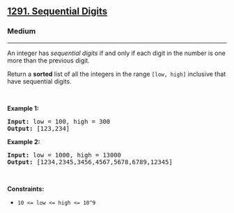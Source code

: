 <h2><a href="https://leetcode.com/problems/sequential-digits/">1291. Sequential Digits</a></h2><h3>Medium</h3><hr><div bis_skin_checked="1"><p>An&nbsp;integer has <em>sequential digits</em> if and only if each digit in the number is one more than the previous digit.</p>

<p>Return a <strong>sorted</strong> list of all the integers&nbsp;in the range <code>[low, high]</code>&nbsp;inclusive that have sequential digits.</p>

<p>&nbsp;</p>
<p><strong>Example 1:</strong></p>
<pre><strong>Input:</strong> low = 100, high = 300
<strong>Output:</strong> [123,234]
</pre><p><strong>Example 2:</strong></p>
<pre><strong>Input:</strong> low = 1000, high = 13000
<strong>Output:</strong> [1234,2345,3456,4567,5678,6789,12345]
</pre>
<p>&nbsp;</p>
<p><strong>Constraints:</strong></p>

<ul>
	<li><code>10 &lt;= low &lt;= high &lt;= 10^9</code></li>
</ul>
</div>